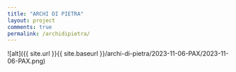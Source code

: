 ```yaml
---
title: "ARCHI DI PIETRA"
layout: project
comments: true
permalink: /archidipietra/
---
```


![alt]({{ site.url }}{{ site.baseurl }}/archi-di-pietra/2023-11-06-PAX/2023-11-06-PAX.png)
